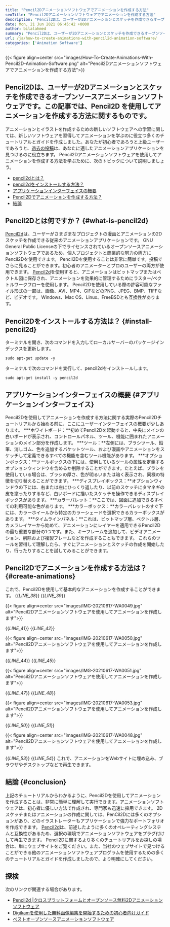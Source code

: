 ```yaml
---
title: "Pencil2Dアニメーションソフトウェアでアニメーションを作成する方法" 
seoTitle: "Pencil2Dアニメーションソフトウェアでアニメーションを作成する方法" 
description: "Pencil2Dは、ユーザーが2Dアニメーションとスケッチを作成できるオープンソースアニメーションソフトウェアです。この記事では、Pencil2Dを使用してアニメーションを作成する方法に関するものです。" 
date: Mon, 21 Jun 2021 06:45:42 +0000
author: bilalahmed
summary: "Pencil2Dは、ユーザーが2Dアニメーションとスケッチを作成できるオープンソースアニメーションソフトウェアです。この記事では、Pencil2Dを使用してアニメーションを作成する方法に関するものです。" 
url: /ja/how-to-create-animations-with-pencil2d-animation-software/
categories: ['Animation Software']
---
```


{{< figure align=center src="images/How-To-Create-Animations-With-Pencil2D-Animation-Software.png" alt="Pencil2Dアニメーションソフトウェアでアニメーションを作成する方法">}}


## **Pencil2Dは、ユーザーが2Dアニメーションとスケッチを作成できるオープンソースアニメーションソフトウェアです。この記事では、Pencil2D** を使用してアニメーションを作成する方法に関するものです。
アニメーションとイラストを作成するための新しいソフトウェアへの学習に関しては、新しいソフトウェアを習得してアニメーションを学ぶのに役立つ多くのチュートリアルとガイドを作成しました。あなたが初心者であろうと上級ユーザーであろうと、[過去の投稿][1]は、あなたに適したアニメーションアプリケーションを見つけるのに役立ちます。 Pencil2Dアニメーションソフトウェアを使用してアニメーションを作成する方法を学ぶために、次のトピックについて説明しましょう。
  * [pencil2dとは？][2]
  * [pencil2dをインストールする方法？][3]
  * [アプリケーションインターフェイスの概要][4]
  * [Pencil2Dでアニメーションを作成する方法？][5]
  * [結論][6]

## Pencil2Dとは何ですか？   {#what-is-pencil2d}
[Pencil2d][7]は、ユーザーがさまざまなプロジェクトの漫画とアニメーションの2Dスケッチを作成できる従来のアニメーションアプリケーションです。 GNU General Public Licenseの下でライセンスされているオープンソースアニメーションソフトウェアであるため、個人プロジェクトと商業的な努力の両方にPencil2Dを使用できます。 Pencil2Dを使用することは非常に簡単です。投稿でさらに見ることができます。初心者のアニメーターとプロのユーザーの両方が使用できます。
[Pencil2d][7]を使用すると、アニメーションはビットマップまたはベクトル図に保存され、アニメーションを効果的に管理するためにラスター/ベクトルワークフローを使用します。 Pencil2Dを使用している際の許容可能なファイル形式の一部は、画像、AVI、MP4、GIFなどのPNG、JPEG、BMP、TIFFなど、ビデオです。 Windows、Mac OS、Linux、FreeBSDとも互換性があります。

## Pencil2Dをインストールする方法は？   {#install-pencil2d}
ターミナルを開き、次のコマンドを入力してローカルサーバーのパッケージインデックスを更新します。
```
sudo apt-get update -y

```
ターミナルで次のコマンドを実行して、pencil2dをインストールします。
```
sudo apt-get install -y pencil2d

```

## アプリケーションインターフェイスの概要 {#アプリケーションインターフェイス}
Pencil2Dを使用してアニメーションを作成する方法に関する実際のPencil2Dチュートリアルから始める前に、ここにユーザーインターフェイスの概要が少しあります。
  ***ホワイトボード：**初めてPencil2Dを起動すると、中央にメインの白いボードが表示され、コントロールパネル、ツール、機能に囲まれたアニメーションのメイン部分を作成します。
  ***ツール：**左側には、ブラシツール、鉛筆、消しゴム、色を追加するバケットツール、および漫画やアニメーションをスケッチして定義できるすべての機能を含むツール機能があります。
  ***オプションボックス：**ツールボックスの下には、使用しているツールの属性を定義するオプションウィンドウを含めるか削除することができます。たとえば、ブラシを使用している場合は、ブラシの厚さ、色が明るいまたは暗く表示され、同様の特徴を切り替えることができます。
  ***ディスプレイボックス：**オプションウィンドウの下には、右または左にひっくり返したり、以前のスケッチにタマネギの皮を塗ったりするなど、白いボードに描いたスケッチを操作できるディスプレイボックスがあります。
  ***カラーパレット：**ここでは、図面に追加できるすべての利用可能な色があります。
  ***カラーボックス：**カラーパレットのすぐ下には、カラーホイールから特定のカラーシェードを選択できるカラーボックスがあります。
  ***タイムラインパネル：**これは、ビットマップ層、ベクトル層、カメラレイヤーから始めて、アニメーションにレイヤーを適用できるPencil2Dの最も重要な部分の1つです。また、キーフレームを追加して、ビデオアニメーション、削除および複製フレームなどを作成することもできます。
これらのツールを習得して理解したら、すぐにアニメーションとスケッチの作成を開始したり、行ったりすることを試してみることができます。

## Pencil2Dでアニメーションを作成する方法は？   {#create-animations}
これで、Pencil2Dを使用して基本的なアニメーションを作成することができます。
{{_LINE_38_}}
{{_LINE_39_}}

{{< figure align=center src="images/IMG-20210617-WA0049.jpg" alt="Pencil2Dアニメーションソフトウェアを使用してアニメーションを作成します">}}

{{_LINE_41_}}
{{_LINE_42_}}

{{< figure align=center src="images/IMG-20210617-WA0050.jpg" alt="Pencil2Dアニメーションソフトウェアを使用してアニメーションを作成します">}}

{{_LINE_44_}}
{{_LINE_45_}}

{{< figure align=center src="images/IMG-20210617-WA0051.jpg" alt="Pencil2Dアニメーションソフトウェアを使用してアニメーションを作成します">}}

{{_LINE_47_}}
{{_LINE_48_}}

{{< figure align=center src="images/IMG-20210617-WA0053.jpg" alt="Pencil2Dアニメーションソフトウェアを使用してアニメーションを作成します">}}

{{_LINE_50_}}
{{_LINE_51_}}

{{< figure align=center src="images/IMG-20210617-WA0048.jpg" alt="Pencil2Dアニメーションソフトウェアを使用してアニメーションを作成します">}}

{{_LINE_53_}}
{{_LINE_54_}}
これで、アニメーションをWebサイトに埋め込み、ブラウザやデスクトップなどで再生できます。

## 結論 {#conclusion}
上記のチュートリアルからわかるように、Pencil2Dを使用してアニメーションを作成することは、非常に簡単に理解して実行できます。アニメーションソフトウェアは、初心者に優しい方法で作成され、専門家も迅速に採用できます。 2Dスケッチまたはアニメーションの作成に関しては、PenCil2Dには多くのオプションがあり、どのイラストレーターもアプリケーションで強力なポートフォリオを作成できます。
[Pencil2d][7]は、前述したように多くのオペレーティングシステムと互換性があるため、選択の環境でアニメーションソフトウェアをプラグ付けして再生できます。 Pencil2Dに関するより多くのチュートリアルをお探しの場合は、単にウェブサイトをご覧ください。また、当社のウェブサイトで見つけることができる他のアニメーションソフトウェアプログラムを使用するための多くのチュートリアルとガイドを作成しましたので、より明確にしてください。

## 探検
次のリンクが関連する場合があります。
  * [Pencil2d |クロスプラットフォームとオープンソース無料2Dアニメーションソフトウェア][7]
  * [Digikamを使用した無料画像編集を開始するための初心者向けガイド][8]
  * [ベストオープンソースアニメーションソフトウェア][9]

  
[1]: https://blog.containerize.com/
[2]: #what-is-pencil2d
[3]: #install-pencil2d
[4]: #application-interface
[5]: #create-animations
[6]: #conclusion
[7]: https://products.containerize.com/animation-software/pencil2d/
[8]: https://blog.containerize.com/animation-software/beginners-guide-to-start-free-image-editing-using-digikam/
[9]: https://products.containerize.com/animation-software/
